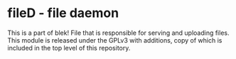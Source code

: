 # fileD - file daemon
This is a part of blek! File that is responsible for serving and uploading files.  
This module is released under the GPLv3 with additions, copy of which is included in the top level of this repository.
